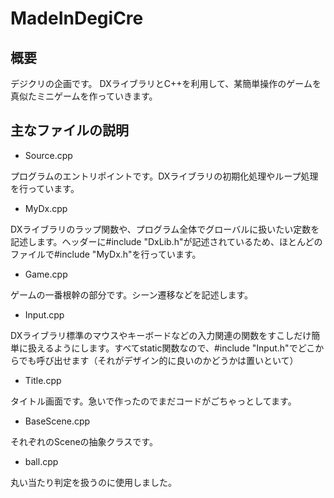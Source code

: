 # MadeInDegiCre
## 概要
デジクリの企画です。
DXライブラリとC++を利用して、某簡単操作のゲームを真似たミニゲームを作っていきます。

## 主なファイルの説明
- Source.cpp

プログラムのエントリポイントです。DXライブラリの初期化処理やループ処理を行っています。

- MyDx.cpp

DXライブラリのラップ関数や、プログラム全体でグローバルに扱いたい定数を記述します。ヘッダーに#include "DxLib.h"が記述されているため、ほとんどのファイルで#include "MyDx.h"を行っています。

- Game.cpp

ゲームの一番根幹の部分です。シーン遷移などを記述します。

- Input.cpp

DXライブラリ標準のマウスやキーボードなどの入力関連の関数をすこしだけ簡単に扱えるようにします。すべてstatic関数なので、#include "Input.h"でどこからでも呼び出せます（それがデザイン的に良いのかどうかは置いといて）

- Title.cpp

タイトル画面です。急いで作ったのでまだコードがごちゃっとしてます。

- BaseScene.cpp

それぞれのSceneの抽象クラスです。

- ball.cpp

丸い当たり判定を扱うのに使用しました。
